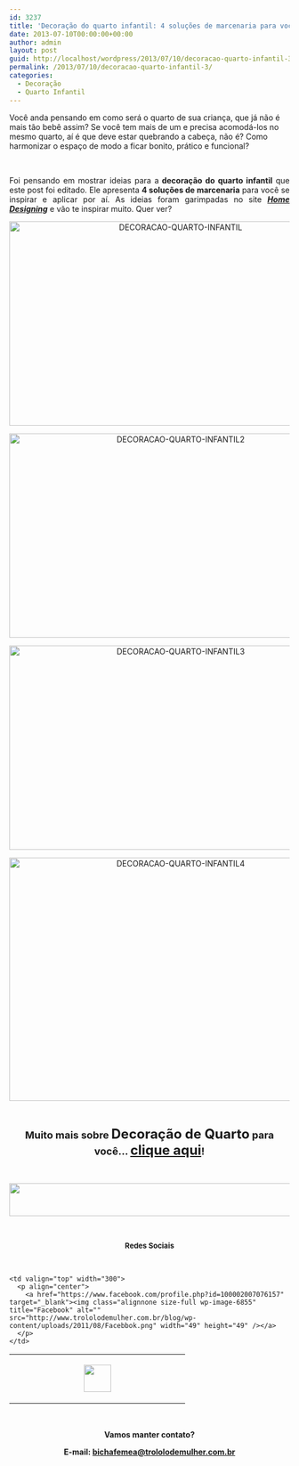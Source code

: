 ```yaml
---
id: 3237
title: 'Decoração do quarto infantil: 4 soluções de marcenaria para você!'
date: 2013-07-10T00:00:00+00:00
author: admin
layout: post
guid: http://localhost/wordpress/2013/07/10/decoracao-quarto-infantil-3/
permalink: /2013/07/10/decoracao-quarto-infantil-3/
categories:
  - Decoração
  - Quarto Infantil
---
```

Você anda pensando em como será o quarto de sua criança, que já não é mais tão bebê assim? Se você tem mais de um e precisa acomodá-los no mesmo quarto, aí é que deve estar quebrando a cabeça, não é? Como harmonizar o espaço de modo a ficar bonito, prático e funcional?

&nbsp;

<p align="justify">
  Foi pensando em mostrar ideias para a<strong> decoração do quarto infantil</strong> que este post foi editado. Ele apresenta <strong>4 soluções de marcenaria</strong> para você se inspirar e aplicar por aí. As ideias foram garimpadas no site <strong><em><a href="http://www.home-designing.com/" target="_blank">Home Designing</a></em></strong> e vão te inspirar muito. Quer ver?
</p>

<!--more-->

<p align="center">
  <a href="http://www.trololodemulher.com.br/blog/wp-content/uploads/2013/06/DECORACAO-QUARTO-INFANTIL.jpg"><img class="alignnone size-full wp-image-9557" alt="DECORACAO-QUARTO-INFANTIL" src="http://www.trololodemulher.com.br/blog/wp-content/uploads/2013/06/DECORACAO-QUARTO-INFANTIL.jpg" width="600" height="367" /></a>
</p>

<p align="center">
  <a href="http://www.trololodemulher.com.br/blog/wp-content/uploads/2013/06/DECORACAO-QUARTO-INFANTIL2.jpg"><img class="alignnone size-full wp-image-9558" alt="DECORACAO-QUARTO-INFANTIL2" src="http://www.trololodemulher.com.br/blog/wp-content/uploads/2013/06/DECORACAO-QUARTO-INFANTIL2.jpg" width="600" height="367" /></a>
</p>

<p align="center">
  <a href="http://www.trololodemulher.com.br/blog/wp-content/uploads/2013/06/DECORACAO-QUARTO-INFANTIL3.jpg"><img class="alignnone size-full wp-image-9559" alt="DECORACAO-QUARTO-INFANTIL3" src="http://www.trololodemulher.com.br/blog/wp-content/uploads/2013/06/DECORACAO-QUARTO-INFANTIL3.jpg" width="600" height="367" /></a>
</p>

<p align="center">
  <a href="http://www.trololodemulher.com.br/blog/wp-content/uploads/2013/06/DECORACAO-QUARTO-INFANTIL4.png"><img class="alignnone size-full wp-image-9560" alt="DECORACAO-QUARTO-INFANTIL4" src="http://www.trololodemulher.com.br/blog/wp-content/uploads/2013/06/DECORACAO-QUARTO-INFANTIL4.png" width="600" height="437" /></a>
</p>

&nbsp;

<p align="center">
  <strong><span style="font-size: large;">Muito mais sobre <span style="font-size: x-large;">Decoração de Quarto</span> para você… <span style="font-size: x-large;"><a href="http://www.trololodemulher.com.br/category/decoracao/quartos/">clique aqui</a></span>!</span></strong>
</p>

&nbsp;

<p align="center">
  <a href="http://feedburner.google.com/fb/a/mailverify?uri=blogbichafemea&loc=pt_BR" target="_blank"><img class="alignnone size-full wp-image-8451" title="Assine o Bicha Fêmea grátis!" alt="" src="http://www.trololodemulher.com.br/blog/wp-content/uploads/2012/01/rodapé.png" width="600" height="59" /></a>
</p>

&nbsp;

<p align="center">
  <strong><span style="font-size: small;">Redes Sociais</span></strong>
</p>

&nbsp;

<table width="600" border="0" cellspacing="0" cellpadding="2">
  <tr>
    <td valign="top" width="300">
      <p align="center">
        <a href="https://twitter.com/#%21/bichafemea" target="_blank"><img class="alignnone size-full wp-image-6857" title="Twitter" alt="" src="http://www.trololodemulher.com.br/blog/wp-content/uploads/2011/08/Twitter.png" width="49" height="49" /></a>
      </p>
    </td>
    
    <td valign="top" width="300">
      <p align="center">
        <a href="https://www.facebook.com/profile.php?id=100002007076157" target="_blank"><img class="alignnone size-full wp-image-6855" title="Facebook" alt="" src="http://www.trololodemulher.com.br/blog/wp-content/uploads/2011/08/Facebbok.png" width="49" height="49" /></a>
      </p>
    </td>
  </tr>
</table>

&nbsp;

<p align="center">
  <strong>Vamos manter contato?</strong>
</p>

<p align="center">
  <strong>E-mail: <a href="mailto:bichafemea@trololodemulher.com.br">bichafemea@trololodemulher.com.br</a></strong>
</p>